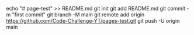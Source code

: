 echo "# page-test" >> README.md
git init
git add README.md
git commit -m "first commit"
git branch -M main
git remote add origin https://github.com/Code-Challenge-YT/pages-test.git
git push -U origin main
